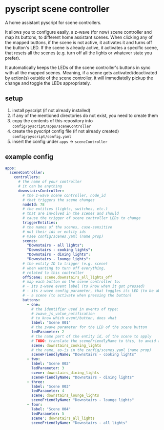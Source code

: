 # pyscript scene controller

A home assistant pyscript for scene controllers.

It allows you to configure easily, a z-wave (for now) scene controller and map its buttons, to different home assistant scenes. When clicking any of the mapped buttons, if the scene is not active, it activates it and turns off the button's LED. If the scene is already active, it activates a specific scene, that resets all the scenes (e.g. turn off all the lights or whatever state you prefer).

It automatically keeps the LEDs of the scene controller's buttons in sync with all the mapped scenes. Meaning, if a scene gets activated/deactivated by action(s) outside of the scene controller, it will immediatelly pickup the change and toggle the LEDs appropriately.

## setup

1. install pyscript (if not already installed)
1. if any of the mentioned directories do not exist, you need to create them
1. copy the contents of this repository into `config/pyscript/apps/sceneController`
1. create the pyscript config file (if not already created) `config/pyscript/config.yaml`
1. insert the config under `apps` -> `sceneController`

## example config

```yaml
apps:
  sceneController:
    controllers:
      # the name of your controller
      # it can be anything
      downstairsController:
        # the z-wave scene controller, node_id
        # that triggers the scene changes
        nodeId: 78
        # the entities (lights, switches, etc.)
        # that are involved in the scenes and should
        # cause the trigger of scene controller LEDs to change
        triggerEntities:
        # the names of the scenes, case-sensitive
        # not their ids or entity ids
        # @see config/scenes.yaml (name prop)
        scenes:
          "Downstairs - all lights":
          "Downstairs - cooking lights":
          "Downstairs - dining lights":
          "Downstairs - lounge lights":
        # the entity ID to trigger (e.g. scene)
        # when wanting to turn off everything,
        # related to this controller
        offScene: scene.downstairs_all_lights_off
        # map each button on the scene controller to:
        # - its z-wave event label (to know when it got pressed)
        # - its z-wave config parameter, that toggles its LED (to be able to toggle its LED)
        # - a scene (to activate when pressing the button)
        buttons:
          - one:
            # the identifier used in events of type:
            # zwave_js_value_notification
            # to know which event/button, does what
            label: "Scene 001"
            # the zwave parameter for the LED of the scene button
            ledParameter: 2
            # the name part of the entity id, of the scene to apply
            # TODO: translate the sceneFriendlyName to this, to avoid redundant config
            scene: downstairs_cooking_lights
            # the name, as-is in the config/scenes.yaml (name prop)
            sceneFriendlyName: "Downstairs - cooking lights"
          - two:
            label: "Scene 002"
            ledParameter: 3
            scene: downstairs_dining_lights
            sceneFriendlyName: "Downstairs - dining lights"
          - three:
            label: "Scene 003"
            ledParameter: 4
            scene: downstairs_lounge_lights
            sceneFriendlyName: "Downstairs - lounge lights"
          - four:
            label: "Scene 004"
            ledParameter: 5
            scene': downstairs_all_lights
            sceneFriendlyName: "Downstairs - all lights"
```
